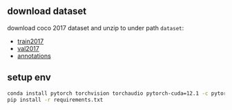 ## download dataset
download coco 2017 dataset and unzip to under path `dataset`:
- [train2017](http://images.cocodataset.org/zips/train2017.zip)
- [val2017](http://images.cocodataset.org/zips/val2017.zip)
- [annotations](http://images.cocodataset.org/annotations/annotations_trainval2017.zip)

## setup env
```bash
conda install pytorch torchvision torchaudio pytorch-cuda=12.1 -c pytorch -c nvidia
pip install -r requirements.txt
```
